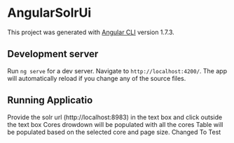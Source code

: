 # AngularSolrUi

This project was generated with [Angular CLI](https://github.com/angular/angular-cli) version 1.7.3.

## Development server

Run `ng serve` for a dev server. Navigate to `http://localhost:4200/`. The app will automatically reload if you change any of the source files.

## Running Applicatio

Provide the solr url (http://localhost:8983) in the text box and click outside the text box
Cores drowdown will be populated with all the cores
Table will be populated based on the selected core and page size.
Changed To Test
